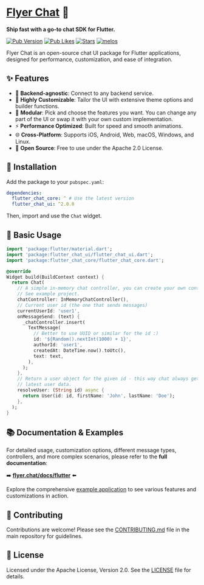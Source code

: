 # [Flyer Chat](https://flyer.chat) 💬

**Ship fast with a go-to chat SDK for Flutter.**

[![Pub Version](https://img.shields.io/pub/v/flutter_chat_ui?logo=flutter&color=orange)](https://pub.dev/packages/flutter_chat_ui) [![Pub Likes](https://img.shields.io/pub/likes/flutter_chat_ui?logo=flutter&color=orange&label=pub%20likes)](https://pub.dev/packages/flutter_chat_ui) [![Stars](https://img.shields.io/github/stars/flyerhq/flutter_chat_ui?style=flat&color=orange&logo=github)](https://github.com/flyerhq/flutter_chat_ui/stargazers) [![melos](https://img.shields.io/badge/maintained%20with-melos-ffffff.svg?color=orange)](https://github.com/invertase/melos)

Flyer Chat is an open-source chat UI package for Flutter applications, designed for performance, customization, and ease of integration.

## ✨ Features

- 🔄 **Backend-agnostic**: Connect to any backend service.
- 🎨 **Highly Customizable**: Tailor the UI with extensive theme options and builder functions.
- 🧩 **Modular**: Pick and choose the features you want. You can change any part of the UI or swap it with your own custom implementation.
- ⚡ **Performance Optimized**: Built for speed and smooth animations.
- 🌐 **Cross-Platform**: Supports iOS, Android, Web, macOS, Windows, and Linux.
- 📜 **Open Source**: Free to use under the Apache 2.0 License.

## 🚀 Installation

Add the package to your `pubspec.yaml`:

```yaml
dependencies:
  flutter_chat_core: ^ # Use the latest version
  flutter_chat_ui: ^2.0.0
```

Then, import and use the `Chat` widget.

## 📖 Basic Usage

```dart
import 'package:flutter/material.dart';
import 'package:flutter_chat_ui/flutter_chat_ui.dart';
import 'package:flutter_chat_core/flutter_chat_core.dart';

@override
Widget build(BuildContext context) {
  return Chat(
    // A simple in-memory chat controller, you can create your own controller.
    // See example project.
    chatController: InMemoryChatController(),
    // Current user id (the one that sends messages)
    currentUserId: 'user1',
    onMessageSend: (text) {
      _chatController.insert(
        TextMessage(
          // Better to use UUID or similar for the id :)
          id: '${Random().nextInt(1000) + 1}',
          authorId: 'user1',
          createdAt: DateTime.now().toUtc(),
          text: text,
        ),
      );
    },
    // Return a user object for the given id - this way chat always gets
    // latest user data.
    resolveUser: (String id) async {
      return User(id: id, firstName: 'John', lastName: 'Doe');
    },
  );
}
```

## 📚 Documentation & Examples

For detailed usage, customization options, different message types, controllers, and more complex scenarios, please refer to the **full documentation**:

➡️ **[flyer.chat/docs/flutter](https://flyer.chat/docs/flutter)** ⬅️

Explore the comprehensive [example application](https://github.com/flyerhq/flutter_chat_ui/tree/main/examples/flyer_chat) to see various features and customizations in action.

## 🤝 Contributing

Contributions are welcome! Please see the [CONTRIBUTING.md](https://github.com/flyerhq/flutter_chat_ui/blob/main/CONTRIBUTING.md) file in the main repository for guidelines.

## 📜 License

Licensed under the Apache License, Version 2.0. See the [LICENSE](https://github.com/flyerhq/flutter_chat_ui/blob/main/packages/flutter_chat_ui/LICENSE) file for details.
